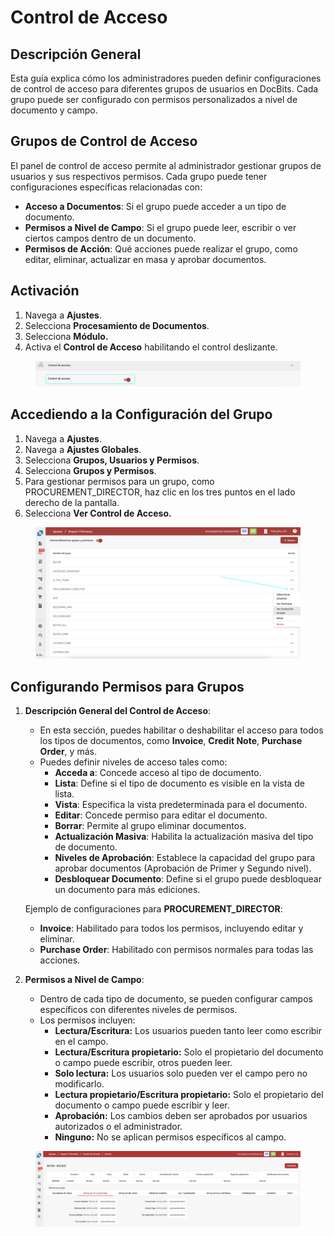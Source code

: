 # Control de Acceso

## Descripción General

Esta guía explica cómo los administradores pueden definir configuraciones de control de acceso para diferentes grupos de usuarios en DocBits. Cada grupo puede ser configurado con permisos personalizados a nivel de documento y campo.

## Grupos de Control de Acceso

El panel de control de acceso permite al administrador gestionar grupos de usuarios y sus respectivos permisos. Cada grupo puede tener configuraciones específicas relacionadas con:

* **Acceso a Documentos**: Si el grupo puede acceder a un tipo de documento.
* **Permisos a Nivel de Campo**: Si el grupo puede leer, escribir o ver ciertos campos dentro de un documento.
* **Permisos de Acción**: Qué acciones puede realizar el grupo, como editar, eliminar, actualizar en masa y aprobar documentos.

## Activación

1. Navega a **Ajustes**.
2. Selecciona **Procesamiento de Documentos**.
3. Selecciona **Módulo.**
4. Activa el **Control de Acceso** habilitando el control deslizante.

<figure><img src="../../../../../.gitbook/assets/Access-Control3_es.png" alt=""><figcaption></figcaption></figure>

## **Accediendo a la Configuración del Grupo**

1. Navega a **Ajustes**.
2. Navega a **Ajustes Globales**.
3. Selecciona **Grupos, Usuarios y Permisos**.
4. Selecciona **Grupos y Permisos**.
5. Para gestionar permisos para un grupo, como PROCUREMENT\_DIRECTOR, haz clic en los tres puntos en el lado derecho de la pantalla.
6. Selecciona **Ver Control de Acceso.**

<figure><img src="../../../../../.gitbook/assets/Access-Control_es.png" alt=""><figcaption></figcaption></figure>

## Configurando Permisos para Grupos

1.  **Descripción General del Control de Acceso**:

    * En esta sección, puedes habilitar o deshabilitar el acceso para todos los tipos de documentos, como **Invoice**, **Credit Note**, **Purchase Order**, y más.
    * Puedes definir niveles de acceso tales como:
      * **Acceda a**: Concede acceso al tipo de documento.
      * **Lista**: Define si el tipo de documento es visible en la vista de lista.
      * **Vista**: Especifica la vista predeterminada para el documento.
      * **Editar**: Concede permiso para editar el documento.
      * **Borrar**: Permite al grupo eliminar documentos.
      * **Actualización Masiva**: Habilita la actualización masiva del tipo de documento.
      * **Niveles de Aprobación**: Establece la capacidad del grupo para aprobar documentos (Aprobación de Primer y Segundo nivel).
      * **Desbloquear Documento**: Define si el grupo puede desbloquear un documento para más ediciones.

    Ejemplo de configuraciones para **PROCUREMENT\_DIRECTOR**:

    * **Invoice**: Habilitado para todos los permisos, incluyendo editar y eliminar.
    * **Purchase Order**: Habilitado con permisos normales para todas las acciones.
2. **Permisos a Nivel de Campo**:
   * Dentro de cada tipo de documento, se pueden configurar campos específicos con diferentes niveles de permisos.
   * Los permisos incluyen:
     * **Lectura/Escritura:** Los usuarios pueden tanto leer como escribir en el campo.
     * **Lectura/Escritura propietario:** Solo el propietario del documento o campo puede escribir, otros pueden leer.
     * **Solo lectura:** Los usuarios solo pueden ver el campo pero no modificarlo.
     * **Lectura propietario/Escritura propietario:** Solo el propietario del documento o campo puede escribir y leer.
     * **Aprobación:** Los cambios deben ser aprobados por usuarios autorizados o el administrador.
     * **Ninguno:** No se aplican permisos específicos al campo.

<figure><img src="../../../../../.gitbook/assets/Access-Control2_es.png" alt=""><figcaption></figcaption></figure>
